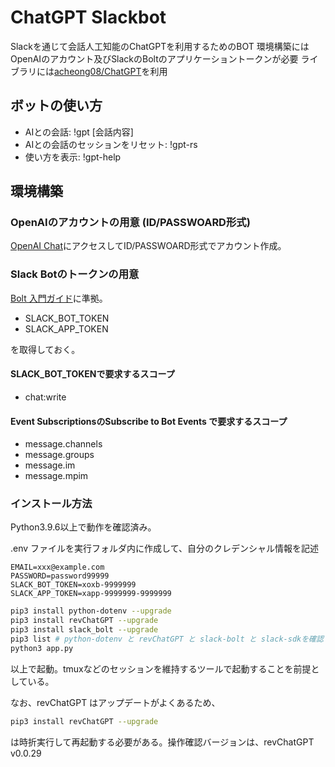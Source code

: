 # ChatGPT Slackbot
Slackを通じて会話人工知能のChatGPTを利用するためのBOT
環境構築にはOpenAIのアカウント及びSlackのBoltのアプリケーショントークンが必要
ライブラリには[acheong08/ChatGPT](https://github.com/acheong08/ChatGPT)を利用

## ボットの使い方
- AIとの会話: !gpt \[会話内容\]
- AIとの会話のセッションをリセット: !gpt-rs
- 使い方を表示: !gpt-help

## 環境構築
### OpenAIのアカウントの用意 (ID/PASSWOARD形式)
[OpenAI Chat](https://chat.openai.com/)にアクセスしてID/PASSWOARD形式でアカウント作成。

### Slack Botのトークンの用意
[Bolt 入門ガイド](https://slack.dev/bolt-python/ja-jp/tutorial/getting-started)に準拠。

- SLACK_BOT_TOKEN
- SLACK_APP_TOKEN

を取得しておく。

#### SLACK_BOT_TOKENで要求するスコープ

- chat:write 

#### Event SubscriptionsのSubscribe to Bot Events で要求するスコープ

- message.channels
- message.groups
- message.im
- message.mpim

### インストール方法
Python3.9.6以上で動作を確認済み。

.env ファイルを実行フォルダ内に作成して、自分のクレデンシャル情報を記述

```
EMAIL=xxx@example.com
PASSWORD=password99999
SLACK_BOT_TOKEN=xoxb-9999999
SLACK_APP_TOKEN=xapp-9999999-9999999
```


```sh
pip3 install python-dotenv --upgrade
pip3 install revChatGPT --upgrade
pip3 install slack_bolt --upgrade
pip3 list # python-dotenv と revChatGPT と slack-bolt と slack-sdkを確認
python3 app.py
```

以上で起動。tmuxなどのセッションを維持するツールで起動することを前提としている。

なお、revChatGPT はアップデートがよくあるため、

```sh
pip3 install revChatGPT --upgrade
```

は時折実行して再起動する必要がある。操作確認バージョンは、revChatGPT v0.0.29
